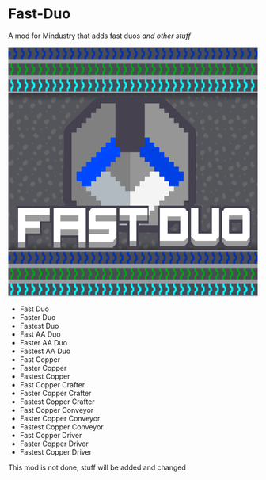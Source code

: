 # Fast-Duo

A mod for Mindustry that adds fast duos *and other stuff*

![logo](icon2.png)

- Fast Duo
- Faster Duo
- Fastest Duo
- Fast AA Duo
- Faster AA Duo
- Fastest AA Duo
- Fast Copper
- Faster Copper
- Fastest Copper
- Fast Copper Crafter
- Faster Copper Crafter
- Fastest Copper Crafter
- Fast Copper Conveyor
- Faster Copper Conveyor
- Fastest Copper Conveyor
- Fast Copper Driver
- Faster Copper Driver
- Fastest Copper Driver

This mod is not done, stuff will be added and changed